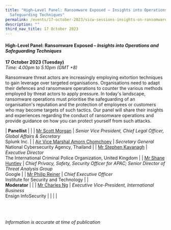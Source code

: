 ```yaml
---
title: "High–Level Panel: Ransomware Exposed – Insights into Operations and
  Safeguarding Techniques"
permalink: /events/17-october-2023/sicw-sessions-insights-on-ransomware-exposed/
description: ""
third_nav_title: 17 October 2023
---
```

#### **High-Level Panel: Ransomware Exposed – *Insights into Operations and Safeguarding Techniques***

**17 October 2023 (Tuesday)**  
*Time: 4.00pm to 5.10pm (GMT +8)*

Ransomware threat actors are increasingly employing extortion techniques to gain leverage over targeted organisations. Organisations need to adapt their defences and ransomware operations to counter the various methods employed by threat actors to apply pressure. In today's landscape, ransomware operations must prioritise the safeguarding of an organisation's reputation and the protection of employees or customers who may become targets of such tactics. Our panel will share their insights and experiences regarding the conduct of ransomware operations and provide guidance on how you can protect yourself from such attacks.

|  **Panellist**          |                                                              |
| [Mr Scott Morgan](/speakers/mr-scott-morgan/)  | *Senior Vice President, Chief Legal Officer, Global Affairs &amp; Secretary*<br>Splunk Inc.              |
| [Air Vice Marshal Amorn Chomchoey](/speakers/air-vice-marshal-amorn-chomchoey/)  | *Secretary General*<br>National Cybersecurity Agency, Thailand             |
| [Mr Stephen Kavanagh](/speakers/mr-stephen-kavanagh/)  | *Executive Director*<br>The International Criminal Police Organization, United Kingdom             |
| [Mr Shane Huntley](/speakers/mr-shane-huntley/)  | *Chief Privacy, Safety, Security Officer for APAC; Senior Director of Threat Analysis Group*<br>Google             |
| [Mr Philip Reiner](/speakers/mr-philip-reiner/)  | *Chief Executive Officer*<br>Institute for Security and Technology             |
|  <br>**Moderator**          |                                                              |
| [Mr Charles Ng](/speakers/mr-charles-ng)  | *Executive Vice-President, International Business*<br>Ensign InfoSecurity               |
| | |

<br><br><br>
*Information is accurate at time of publication*